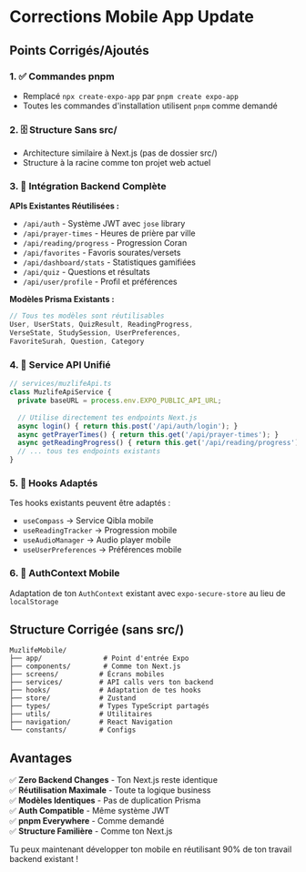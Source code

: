 # Corrections Mobile App Update

## Points Corrigés/Ajoutés

### 1. ✅ Commandes pnpm
- Remplacé `npx create-expo-app` par `pnpm create expo-app`
- Toutes les commandes d'installation utilisent `pnpm` comme demandé

### 2. 🗄️ Structure Sans src/
- Architecture similaire à Next.js (pas de dossier src/)
- Structure à la racine comme ton projet web actuel

### 3. 🔗 Intégration Backend Complète
**APIs Existantes Réutilisées :**
- `/api/auth` - Système JWT avec `jose` library
- `/api/prayer-times` - Heures de prière par ville
- `/api/reading/progress` - Progression Coran
- `/api/favorites` - Favoris sourates/versets
- `/api/dashboard/stats` - Statistiques gamifiées
- `/api/quiz` - Questions et résultats
- `/api/user/profile` - Profil et préférences

**Modèles Prisma Existants :**
```typescript
// Tous tes modèles sont réutilisables
User, UserStats, QuizResult, ReadingProgress, 
VerseState, StudySession, UserPreferences, 
FavoriteSurah, Question, Category
```

### 4. 🔧 Service API Unifié
```typescript
// services/muzlifeApi.ts
class MuzlifeApiService {
  private baseURL = process.env.EXPO_PUBLIC_API_URL;
  
  // Utilise directement tes endpoints Next.js
  async login() { return this.post('/api/auth/login'); }
  async getPrayerTimes() { return this.get('/api/prayer-times'); }
  async getReadingProgress() { return this.get('/api/reading/progress'); }
  // ... tous tes endpoints existants
}
```

### 5. 🎣 Hooks Adaptés
Tes hooks existants peuvent être adaptés :
- `useCompass` → Service Qibla mobile
- `useReadingTracker` → Progression mobile
- `useAudioManager` → Audio player mobile
- `useUserPreferences` → Préférences mobile

### 6. 🔐 AuthContext Mobile
Adaptation de ton `AuthContext` existant avec `expo-secure-store` au lieu de `localStorage`

## Structure Corrigée (sans src/)
```
MuzlifeMobile/
├── app/               # Point d'entrée Expo
├── components/        # Comme ton Next.js
├── screens/          # Écrans mobiles
├── services/         # API calls vers ton backend
├── hooks/            # Adaptation de tes hooks
├── store/            # Zustand
├── types/            # Types TypeScript partagés
├── utils/            # Utilitaires
├── navigation/       # React Navigation
└── constants/        # Configs
```

## Avantages
✅ **Zero Backend Changes** - Ton Next.js reste identique  
✅ **Réutilisation Maximale** - Toute ta logique business  
✅ **Modèles Identiques** - Pas de duplication Prisma  
✅ **Auth Compatible** - Même système JWT  
✅ **pnpm Everywhere** - Comme demandé  
✅ **Structure Familière** - Comme ton Next.js  

Tu peux maintenant développer ton mobile en réutilisant 90% de ton travail backend existant !